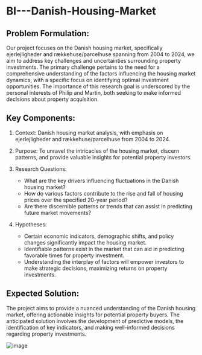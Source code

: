 # BI---Danish-Housing-Market

## Problem Formulation:

Our project focuses on the Danish housing market, specifically ejerlejligheder and rækkehuse/parcelhuse spanning from 2004 to 2024, we aim to address key challenges and uncertainties surrounding property investments. 
The primary challenge pertains to the need for a comprehensive understanding of the factors influencing the housing market dynamics, with a specific focus on identifying optimal investment opportunities. 
The importance of this research goal is underscored by the personal interests of Philip and Martin, both seeking to make informed decisions about property acquisition.

## Key Components:

1. Context: Danish housing market analysis, with emphasis on ejerlejligheder and rækkehuse/parcelhuse from 2004 to 2024.

2. Purpose: To unravel the intricacies of the housing market, discern patterns, and provide valuable insights for potential property investors.

3. Research Questions:
   - What are the key drivers influencing fluctuations in the Danish housing market?
   - How do various factors contribute to the rise and fall of housing prices over the specified 20-year period?
   - Are there discernible patterns or trends that can assist in predicting future market movements?

4. Hypotheses:
   - Certain economic indicators, demographic shifts, and policy changes significantly impact the housing market.
   - Identifiable patterns exist in the market that can aid in predicting favorable times for property investment.
   - Understanding the interplay of factors will empower investors to make strategic decisions, maximizing returns on property investments.

## Expected Solution:

The project aims to provide a nuanced understanding of the Danish housing market, offering actionable insights for potential property buyers. The anticipated solution involves the development of predictive models, the identification of key indicators, and making well-informed decisions regarding property investments.


![image](https://github.com/martinthuren/BI---Danish-Housing-Market/assets/113043583/c29a4895-32e1-413c-ab6d-d2f5b6dc2104)
